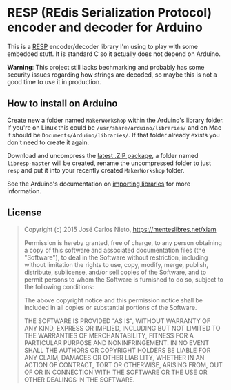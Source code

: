 # RESP (REdis Serialization Protocol) encoder and decoder for Arduino

This is a [RESP][1] encoder/decoder library I'm using to play with some
embedded stuff. It is standard C so it actually does not depend on Arduino.

**Warning**: This project still lacks bechmarking and probably has some
security issues regarding how strings are decoded, so maybe this is not a good
time to use it in production.

## How to install on Arduino

Create new a folder named `MakerWorkshop` within the Arduino's library folder.
If you're on Linux this could be `/usr/share/arduino/libraries/` and on Mac it
should be `Documents/Arduino/libraries/`. If that folder already exists you
don't need to create it again.

Download and uncompress the [latest .ZIP package][1], a folder named
`libresp-master` will be created, rename the uncompressed folder to just `resp`
and put it into your recently created `MakerWorkshop` folder.

See the Arduino's documentation on [importing libraries][3] for more
information.

## License

> Copyright (c) 2015 José Carlos Nieto, https://menteslibres.net/xiam
>
> Permission is hereby granted, free of charge, to any person obtaining
> a copy of this software and associated documentation files (the
> "Software"), to deal in the Software without restriction, including
> without limitation the rights to use, copy, modify, merge, publish,
> distribute, sublicense, and/or sell copies of the Software, and to
> permit persons to whom the Software is furnished to do so, subject to
> the following conditions:
>
> The above copyright notice and this permission notice shall be
> included in all copies or substantial portions of the Software.
>
> THE SOFTWARE IS PROVIDED "AS IS", WITHOUT WARRANTY OF ANY KIND,
> EXPRESS OR IMPLIED, INCLUDING BUT NOT LIMITED TO THE WARRANTIES OF
> MERCHANTABILITY, FITNESS FOR A PARTICULAR PURPOSE AND
> NONINFRINGEMENT. IN NO EVENT SHALL THE AUTHORS OR COPYRIGHT HOLDERS BE
> LIABLE FOR ANY CLAIM, DAMAGES OR OTHER LIABILITY, WHETHER IN AN ACTION
> OF CONTRACT, TORT OR OTHERWISE, ARISING FROM, OUT OF OR IN CONNECTION
> WITH THE SOFTWARE OR THE USE OR OTHER DEALINGS IN THE SOFTWARE.

[1]: http://redis.io/topics/protocol
[2]: https://github.com/makerworkshop/libresp/archive/master.zip
[3]: http://www.arduino.cc/en/guide/libraries
